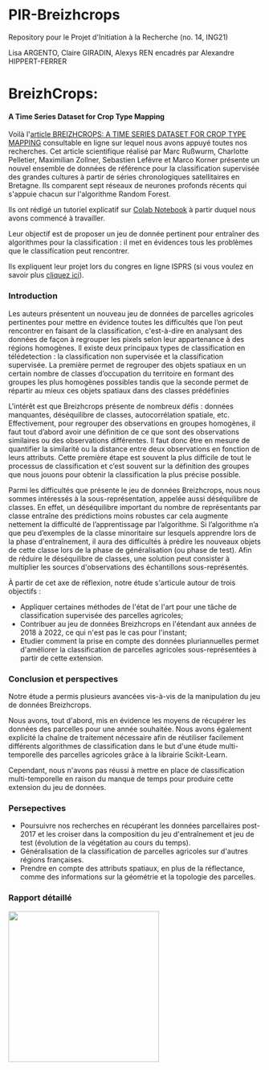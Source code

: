 # PIR-Breizhcrops
Repository pour le Projet d'Initiation à la Recherche (no. 14, ING21)

Lisa ARGENTO, Claire GIRADIN, Alexys REN encadrés par Alexandre HIPPERT-FERRER

# BreizhCrops:
#### A Time Series Dataset for Crop Type Mapping


Voilà l'[article BREIZHCROPS: A TIME SERIES DATASET FOR CROP TYPE MAPPING](https://github.com/ar8n/PIR-Breizhcrops/blob/main/data/BREIZHCROPS%20-%20A%20TIME%20SERIES%20DATASET%20FOR%20CROP%20TYPE%20MAPPING.pdf) consultable en ligne sur lequel nous avons appuyé toutes nos recherches. Cet article scientifique réalisé par Marc Rußwurm, Charlotte Pelletier, Maximilian Zollner, Sebastien Lefévre et Marco Korner présente un nouvel ensemble de données de référence pour la classification supervisée des grandes cultures à partir de séries chronologiques satellitaires en Bretagne. Ils comparent sept réseaux de neurones profonds récents qui s'appuie chacun sur l'algorithme Random Forest. 

Ils ont rédigé un tutoriel explicatif sur [Colab Notebook](https://colab.research.google.com/drive/1i0M_X5-ytFhF0NO-FjhKiqnraclSEIb0?usp=sharing) à partir duquel nous avons commencé à travailler.

Leur objectif est de proposer un jeu de donnée pertinent pour entraîner des algorithmes pour la classification : il met en évidences tous les problèmes que le classification peut rencontrer.

Ils expliquent leur projet lors du congres en ligne ISPRS (si vous voulez en savoir plus [cliquez ici](http://isprs.stream-up.tv/media-221-breizhcrops-a-time-series-dataset-for-crop-type-mapping)).


### Introduction
Les auteurs présentent un nouveau jeu de données de parcelles agricoles pertinentes pour mettre en évidence toutes les difficultés que l’on peut rencontrer en faisant de la classification, c'est-à-dire en analysant des données de façon à regrouper les pixels selon leur appartenance à des régions homogènes. Il existe deux principaux types de classification en télédetection : la classification non supervisée et la classification supervisée. La première permet  de regrouper des objets spatiaux en un certain nombre de classes d’occupation du territoire en formant des groupes les plus homogènes possibles tandis que la seconde permet de répartir au mieux ces objets spatiaux dans des classes prédéfinies

L'intérêt est que Breizhcrops présente de nombreux défis : données manquantes, déséquilibre de classes, autocorrélation spatiale, etc. Effectivement, pour regrouper des observations en groupes homogènes, il faut tout d’abord avoir une définition de ce que sont des observations similaires ou des observations différentes. Il faut donc être en mesure de quantifier la similarité ou la distance entre deux observations en fonction de leurs attributs. Cette première étape est souvent la plus difficile de tout le processus de classification et c’est souvent sur la définition des groupes que nous jouons pour obtenir la classification la plus précise possible.

Parmi les difficultés que présente le jeu de données Breizhcrops, nous nous sommes intéressés à la sous-représentation, appelée aussi déséquilibre de classes. En effet, un déséquilibre important du nombre de représentants par classe entraîne des prédictions moins robustes car  cela augmente nettement la difficulté de l’apprentissage par l’algorithme. Si l’algorithme n’a que peu d’exemples de la classe minoritaire sur lesquels apprendre lors de la phase d'entraînement, il aura des difficultés à prédire les nouveaux objets de cette classe lors de la phase de généralisation (ou phase de test).
Afin de réduire le déséquilibre de classes, une solution peut consister à multiplier les sources d'observations des échantillons sous-représentés.


À partir de cet axe de réflexion, notre étude s'articule autour de trois objectifs : 

- Appliquer certaines méthodes de l'état de l'art pour une tâche de classification supervisée des parcelles agricoles;
- Contribuer au jeu de données Breizhcrops en l'étendant aux années de 2018 à 2022, ce qui n'est pas le cas pour l'instant;
- Etudier comment la prise en compte des données pluriannuelles permet d'améliorer la classification de parcelles agricoles sous-représentées à partir de cette extension. 


### Conclusion et perspectives

Notre étude a permis plusieurs avancées vis-à-vis de la manipulation du jeu de données Breizhcrops.

Nous avons, tout d'abord, mis en évidence les moyens de récupérer les données des parcelles pour une année souhaitée. Nous avons également explicité la chaîne de traitement nécessaire afin de réutiliser facilement différents algorithmes de classification dans le but d'une étude multi-temporelle des parcelles agricoles grâce à la librairie Scikit-Learn.

Cependant, nous n'avons pas réussi à mettre en place de classification multi-temporelle en raison du manque de temps pour produire cette extension du jeu de données.



### Persepectives

- Poursuivre nos recherches en récupérant les données parcellaires post-2017 et les croiser dans la composition du jeu d'entraînement et jeu de test (évolution de la végétation au cours du temps).
- Généralisation de la classification de parcelles agricoles sur d'autres régions françaises.
- Prendre en compte des attributs spatiaux, en plus de la réflectance, comme des informations sur la géométrie et la topologie des parcelles.


### Rapport détaillé
<a href="PIR-Breizhcrops/data/rapport_en_ligne.pdf"><img height=300px src="PIR-Breizhcrops/data/rapport_en_ligne"/></a>


